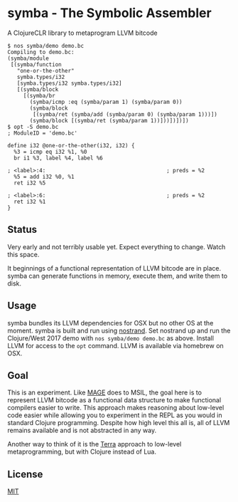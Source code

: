 symba - The Symbolic Assembler
==============================
A ClojureCLR library to metaprogram LLVM bitcode

```
$ nos symba/demo demo.bc
Compiling to demo.bc:
(symba/module
 [(symba/function
   "one-or-the-other"
   symba.types/i32
   [symba.types/i32 symba.types/i32]
   [(symba/block
     [(symba/br
       (symba/icmp :eq (symba/param 1) (symba/param 0))
       (symba/block
        [(symba/ret (symba/add (symba/param 0) (symba/param 1)))])
       (symba/block [(symba/ret (symba/param 1))]))])])])
$ opt -S demo.bc
; ModuleID = 'demo.bc'

define i32 @one-or-the-other(i32, i32) {
  %3 = icmp eq i32 %1, %0
  br i1 %3, label %4, label %6

; <label>:4:                                      ; preds = %2
  %5 = add i32 %0, %1
  ret i32 %5

; <label>:6:                                      ; preds = %2
  ret i32 %1
}
```

Status
------
Very early and not terribly usable yet. Expect everything to change. Watch this space.

It beginnings of a functional representation of LLVM bitcode are in place. symba can generate functions in memory, execute them, and write them to disk.

Usage
-----
symba bundles its LLVM dependencies for OSX but no other OS at the moment. symba is built and run using [nostrand](http://github.com/nasser/nostrand). Set nostrand up and run the Clojure/West 2017 demo with `nos symba/demo demo.bc` as above. Install LLVM for access to the `opt` command. LLVM is available via homebrew on OSX.

Goal
----
This is an experiment. Like [MAGE](https://github.com/nasser/mage) does to MSIL, the goal here is to represent LLVM bitcode as a functional data structure to make functional compilers easier to write. This approach makes reasoning about low-level code easier while allowing you to experiment in the REPL as you would in standard Clojure programming. Despite how high level this all is, all of LLVM remains available and is not abstracted in any way.

Another way to think of it is the [Terra](http://terralang.org/) approach to low-level metaprogramming, but with Clojure instead of Lua.

License
-------
[MIT](https://opensource.org/licenses/MIT)
